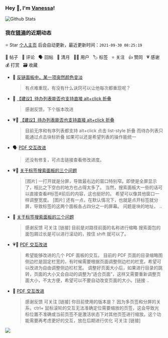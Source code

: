 ### Hey 👋, I'm [Vanessa](http://vanessa.b3log.org/)!

![Github Stats](https://github-readme-stats.vercel.app/api?username=Vanessa219&show_icons=true)

<!--events start -->

### 我在[链滴](https://ld246.com)的近期动态

⭐️ Star [个人主页](https://github.com/Vanessa219/Vanessa219) 后会自动更新，最近更新时间：`2021-09-30 08:25:19`

📝 帖子 &nbsp; 💬 评论 &nbsp; 🗣 回帖 &nbsp; 🌙 清月 &nbsp; 👨‍💻 用户 &nbsp; 🏷️ 标签 &nbsp; ⭐️ 关注 &nbsp; 👍 赞同 &nbsp; 💗 感谢 &nbsp; 💰 打赏 &nbsp; 🗃 收藏

* 💬 [反链面板中，某一项突然颜色变淡](https://ld246.com/article/1632915506502/comment/1632929657666#comments)

  > 有点难重现，有没有什么诀窍可以让他每次都重现呢？
* 💬 [【建议】待办列表能否也支持直接 alt+click 折叠](https://ld246.com/article/1632887385739/comment/1632903195249#comments)

  > 感谢反馈，下个版本改进
* 💗📝 [【建议】待办列表能否也支持直接 alt+click 折叠](https://ld246.com/article/1632887385739)

  > 目前无序和有序列表都支持 alt+click 点击 list-style 折叠 而待办列表只能通过点击块标折叠 如果可以还是希望列表的操作能统一
* 🗣 [PDF 交互改进](https://ld246.com/article/1632821203655/comment/1632897986377#comments)

  > 还没有修复，可点击链接查看修改进度。
* 💗📝 [关于标签搜索面板的三个问题](https://ld246.com/article/1632881087902)

  > [图片] 一打开就是分屏，导致最右边的窗口特别窄。即使是全屏显示了，相比之下空白的地方也占得太多了。 当然，搜索面板大一些的话可以直接查看#标签#前后的内容，这也挺好的。 希望可以像其他窗口一样调整宽度。 [图片] 还有一点，在默认情况下，也就是点开标签就分屏，导致标签的这两个面板各占四分之一的屏幕。 问题是块的地址， ..
* 💬 [关于标签搜索面板的三个问题](https://ld246.com/article/1632881087902/comment/1632898527160#comments)

  > 感谢反馈 可关注 [链接] 目前是对路径前面的名称进行缩略 搜索面包的面包屑过长是可以进行滚动的，按住 shift 就可以了。
* 💗📝 [PDF 交互改进](https://ld246.com/article/1632821203655)

  > 希望能够改进的几个 PDF 面板的交互。 目前的 PDF 页面的目录缩略图侧边栏是固定栏宽的，有时候需要根据页面调整侧边栏的栏宽，希望可以改进为自由调整侧边栏栏宽。 调整好页面大小后，如果进行目录的跳转，页面的大小又会自动的调整为“适合页面”，这样又需要重新调整页面大小，不太方便，希望可以不要自动改变页面的大小。[链接 ..
* 💬 [PDF 交互改进](https://ld246.com/article/1632821203655/comment/1632883517406#comments)

  > 感谢反馈 可关注 [链接] 你目前使用的版本是？ 因为多页签和分屏的关系，ctrl+ 鼠标滚轮的交互无法准确定位需要缩放的页签，这会导致光标位置不准确或当前页签不是激活状态下对其他页签进行缩放。这个功能需要再考虑更好的交互，放在后期进行优化 可关注 [链接]


<!--events end -->

<a title="Hits" target="_blank" href="https://github.com/Vanessa219/Vanessa219"><img src="https://hits.b3log.org/Vanessa219/Vanessa219.svg"></a>
